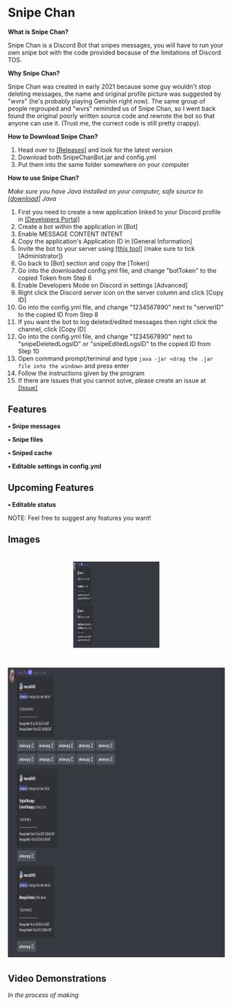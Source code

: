 # Snipe Chan
**What is Snipe Chan?**

Snipe Chan is a Discord Bot that snipes messages, you will have to run your own snipe bot with the code provided because of the limitations of Discord TOS.

**Why Snipe Chan?**

Snipe Chan was created  in early 2021 because some guy wouldn't stop deleting messages, the name and original profile picture was suggested by "wvrs" (he's probably playing Genshin right now). The same group of people regrouped and "wvrs" reminded us of Snipe Chan, so I went back found the original poorly written source code and rewrote the bot so that anyone can use it. (Trust me, the currect code is still pretty crappy).

**How to Download Snipe Chan?**
1. Head over to [[Releases]](https://github.com/itsmarsss/Snipe-Chan/releases) and look for the latest version
2. Download both SnipeChanBot.jar and config.yml
3. Put them into the same folder somewhere on your computer

**How to use Snipe Chan?**

*Make sure you have Java installed on your computer, safe source to [[download]](https://www.oracle.com/java/technologies/downloads/) Java*
1. First you need to create a new application linked to your Discord profile in [[Developers Portal]](https://discord.com/developers/applications)
2. Create a bot within the application in [Bot]
3. Enable MESSAGE CONTENT INTENT
4. Copy the application's Application ID in [General Information]
5. Invite the bot to your server using [[this tool]](https://discordapi.com/permissions.html) (make sure to tick [Administrator])
6. Go back to [Bot] section and copy the [Token]
8. Go into the downloaded config.yml file, and change "botToken" to the copied Token from Step 6
7. Enable Developers Mode on Discord in settings [Advanced]
8. Right click the Discord server icon on the server column and click [Copy ID]
9. Go into the config.yml file, and change "1234567890" next to "serverID" to the copied ID from Step 8
10. If you want the bot to log deleted/edited messages then right click the channel, click [Copy ID]
11. Go into the config.yml file, and change "1234567890" next to "snipeDeletedLogsID" or "snipeEditedLogsID" to the copied ID from Step 10
12. Open command prompt/terminal and type `java -jar <drag the .jar file into the window>` and press enter
13. Follow the instructions given by the program
14. If there are issues that you cannot solve, please create an issue at [[Issue]](https://github.com/itsmarsss/Snipe-Chan/issues)

## Features
**• Snipe messages**

**• Snipe files**

**• Sniped cache**

**• Editable settings in config.yml**


## Upcoming Features
**• Editable status**

NOTE: Feel free to suggest any features you want!

## Images
<h1 align="center">
<img src="/assets/image0.png" alt="Icon" width="200" height="200" </img>
</h1>
<h1 align="center">
<img src="/assets/image1.png" alt="Icon" width="734" height="672" </img>
</h1>

## Video Demonstrations
*In the process of making*
